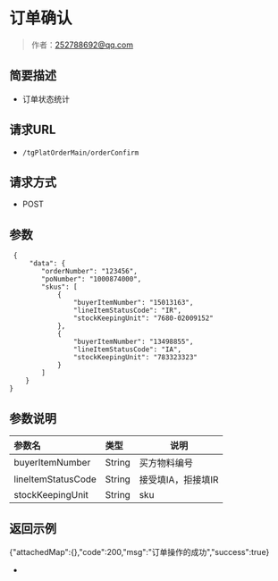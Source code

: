 # 订单确认

> 作者：252788692@qq.com

## 简要描述

- 订单状态统计

## 请求URL
- ` /tgPlatOrderMain/orderConfirm `
  
## 请求方式
- POST 

## 参数
``` 
 {
     "data": {
		"orderNumber": "123456",
		"poNumber": "1000874000",
		"skus": [
			{
				"buyerItemNumber": "15013163",
				"lineItemStatusCode": "IR",
				"stockKeepingUnit": "7680-02009152"
			},
			{
				"buyerItemNumber": "13498855",
				"lineItemStatusCode": "IA",
				"stockKeepingUnit": "783323323"
			}
		]
	}
}
``` 

## 参数说明

|参数名|类型|说明|
|:-----  |:-----|-----                           |
|buyerItemNumber |String   |买方物料编号  |
|lineItemStatusCode |String   |接受填IA，拒接填IR  |
|stockKeepingUnit |String   |sku  |


## 返回示例 

{"attachedMap":{},"code":200,"msg":"订单操作的成功","success":true}


-